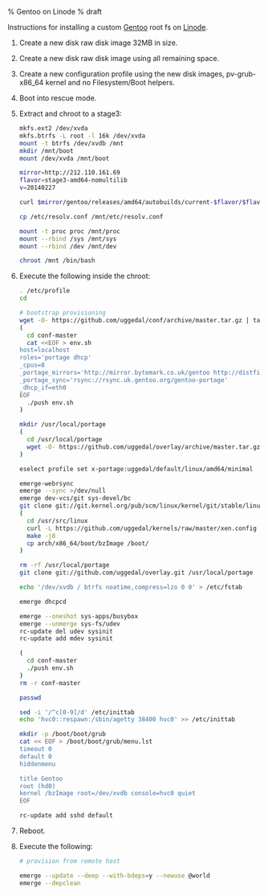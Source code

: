 % Gentoo on Linode
% draft

Instructions for installing a custom [Gentoo][] root fs on
[Linode][].

1. Create a new disk raw disk image 32MB in size.
2. Create a new disk raw disk image using all remaining space.
3. Create a new configuration profile using the new disk images,
   pv-grub-x86_64 kernel and no Filesystem/Boot helpers.
4. Boot into rescue mode.
5. Extract and chroot to a stage3:

    ```sh
    mkfs.ext2 /dev/xvda
    mkfs.btrfs -L root -l 16k /dev/xvda
    mount -t btrfs /dev/xvdb /mnt
    mkdir /mnt/boot
    mount /dev/xvda /mnt/boot

    mirror=http://212.110.161.69
    flavor=stage3-amd64-nomultilib
    v=20140227

    curl $mirror/gentoo/releases/amd64/autobuilds/current-$flavor/$flavor-$v.tar.bz2 | tar xjp -C /mnt

    cp /etc/resolv.conf /mnt/etc/resolv.conf

    mount -t proc proc /mnt/proc
    mount --rbind /sys /mnt/sys
    mount --rbind /dev /mnt/dev

    chroot /mnt /bin/bash
    ```
5. Execute the following inside the chroot:

    ```sh
    . /etc/profile
    cd

    # bootstrap provisioning
    wget -O- https://github.com/uggedal/conf/archive/master.tar.gz | tar xz
    (
      cd conf-master
      cat <<EOF > env.sh
    host=localhost
    roles='portage dhcp'
    _cpus=8
    _portage_mirrors='http://mirror.bytemark.co.uk/gentoo http://distfiles.gentoo.org http://www.ibiblio.org/pub/Linux/distributions/gentoo'
    _portage_sync='rsync://rsync.uk.gentoo.org/gentoo-portage'
    _dhcp_if=eth0
    EOF
      ./push env.sh
    )

    mkdir /usr/local/portage
    (
      cd /usr/local/portage
      wget -O- https://github.com/uggedal/overlay/archive/master.tar.gz | tar xz --strip-components=1
    )

    eselect profile set x-portage:uggedal/default/linux/amd64/minimal

    emerge-webrsync
    emerge --sync >/dev/null
    emerge dev-vcs/git sys-devel/bc
    git clone git://git.kernel.org/pub/scm/linux/kernel/git/stable/linux-stable.git -b linux-3.13.y --depth 1 /usr/src/linux
    (
      cd /usr/src/linux
      curl -L https://github.com/uggedal/kernels/raw/master/xen.config > .config
      make -j8
      cp arch/x86_64/boot/bzImage /boot/
    )

    rm -rf /usr/local/portage
    git clone git://github.com/uggedal/overlay.git /usr/local/portage

    echo '/dev/xvdb / btrfs noatime,compress=lzo 0 0' > /etc/fstab

    emerge dhcpcd

    emerge --oneshot sys-apps/busybox
    emerge --unmerge sys-fs/udev
    rc-update del udev sysinit
    rc-update add mdev sysinit

    (
      cd conf-master
      ./push env.sh
    )
    rm -r conf-master

    passwd

    sed -i '/^c[0-9]/d' /etc/inittab
    echo 'hvc0::respawn:/sbin/agetty 38400 hvc0' >> /etc/inittab

    mkdir -p /boot/boot/grub
    cat << EOF > /boot/boot/grub/menu.lst
    timeout 0
    default 0
    hiddenmenu

    title Gentoo
    root (hd0)
    kernel /bzImage root=/dev/xvdb console=hvc0 quiet
    EOF

    rc-update add sshd default
    ```

6. Reboot.
7. Execute the following:

    ```sh
    # provision from remote host

    emerge --update --deep --with-bdeps=y --newuse @world
    emerge --depclean
    ```

[gentoo]: http://gentoo.org/
[Linode]: https://www.linode.com/
